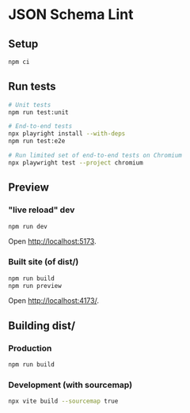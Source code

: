 # JSON Schema Lint

## Setup

```sh
npm ci
```

## Run tests

```sh
# Unit tests
npm run test:unit

# End-to-end tests
npx playright install --with-deps
npm run test:e2e

# Run limited set of end-to-end tests on Chromium
npx playwright test --project chromium
```

## Preview

### "live reload" dev

```sh
npm run dev
```

Open [http://localhost:5173](http://localhost:5173).

### Built site (of dist/)

```sh
npm run build
npm run preview
```

Open [http://localhost:4173/](http://localhost:4173/).

## Building dist/

### Production

```sh
npm run build
```

### Development (with sourcemap)

```sh
npx vite build --sourcemap true
```
